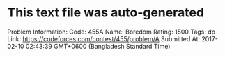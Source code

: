 # This text file was auto-generated

Problem Information:
Code: 455A
Name: Boredom
Rating: 1500
Tags: dp
Link: https://codeforces.com/contest/455/problem/A
Submitted At: 2017-02-10 02:43:39 GMT+0600 (Bangladesh Standard Time)